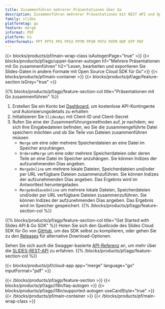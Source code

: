 ```yaml
---
title: Zusammenführen mehrerer Präsentationen über Go
description: Zusammenführen mehrerer Präsentationen mit REST API und Open Source Go SDK
family: slides
platformtag: go
feature: merge
informat: PDF
platform: Go
otherformats: PPT PPTX PPS PPSX PPTM PPSM POTX POTM ODP OTP PDF
---
```


{{< blocks/products/pf/main-wrap-class isAutogenPage="true" >}}
{{< blocks/products/pf/agp/upper-banner-autogen h1="Mehrere Präsentationen mit Go zusammenführen" h2="Lesen, bearbeiten und exportieren Sie Slides-Daten in andere Formate mit Open Source Cloud SDK für Go">}}
{{< blocks/products/pf/main-container >}}
{{< blocks/products/pf/agp/feature-section isGrey="true" >}}

{{% blocks/products/pf/agp/feature-section-col title="Präsentationen mit Go zusammenführen" %}}
1. Erstellen Sie ein Konto bei <a href="https://dashboard.aspose.cloud/">Dashboard</a>, um kostenlose API-Kontingente und Autorisierungsdetails zu erhalten
1. Initialisieren Sie ```SlidesApi``` mit Client-ID und Client-Secret
1. Rufen Sie eine der Zusammenführungsmethoden auf, je nachdem, wo sich Ihre Eingabedateien befinden, wo Sie die zusammengeführte Datei speichern möchten und ob Sie Teile von Dateien zusammenführen müssen
    - ```Merge``` um eine oder mehrere Speicherdateien an eine Datei im Speicher anzuhängen.
    - ```OrderedMerge``` um eine oder mehrere Speicherdateien oder deren Teile an eine Datei im Speicher anzuhängen. Sie können Indizes der aufzunehmenden Dias angeben.
    - ```MergeOnline``` um mehrere lokale Dateien, Speicherdateien und/oder per URL verfügbare Dateien zusammenzuführen. Sie können Indizes der aufzunehmenden Dias angeben. Das Ergebnis wird im Antworttext heruntergeladen.
    - ```MergeAndSaveOnline``` um mehrere lokale Dateien, Speicherdateien und/oder per URL verfügbare Dateien zusammenzuführen. Sie können Indizes der aufzunehmenden Dias angeben. Das Ergebnis wird im Speicher gespeichert.
{{% /blocks/products/pf/agp/feature-section-col %}}

{{% blocks/products/pf/agp/feature-section-col title="Get Started with Slides API & Go SDK" %}}
Holen Sie sich den Quellcode des Slides Cloud SDK für Go von [GitHub](https://github.com/aspose-slides-cloud/aspose-slides-cloud-go), um das SDK selbst zu kompilieren, oder gehen Sie zu den [Releases](https://releases.aspose.cloud/) für alternative Download-Optionen.

Sehen Sie sich auch die Swagger-basierte [API-Referenz](https://apireference.aspose.cloud/slides/) an, um mehr über die [SLIDES-REST-API](https://products.aspose.cloud/slides/curl/) zu erfahren.
{{% /blocks/products/pf/agp/feature-section-col %}}

{{< blocks/products/pf/cloud-app app="merge" language="go" inputFormat="pdf" >}}

{{< /blocks/products/pf/agp/feature-section >}}
{{< blocks/products/pf/agp/i18n/faq-autogen >}}
{{< blocks/products/pf/agp/i18n/supported-autogen useCardStyle="true" >}}
{{< /blocks/products/pf/main-container >}}
{{< /blocks/products/pf/main-wrap-class >}}